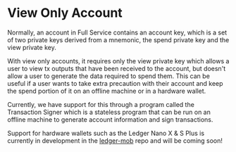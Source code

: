 # View Only Account

Normally, an account in Full Service contains an account key, which is a set of two private keys derived from a mnemonic, the spend private key and the view private key.

With view only accounts, it requires only the view private key which allows a user to view tx outputs that have been received to the account, but doesn't allow a user to generate the data required to spend them. This can be useful if a user wants to take extra precaution with their account and keep the spend portion of it on an offline machine or in a hardware wallet.

Currently, we have support for this through a program called the Transaction Signer which is a stateless program that can be run on an offline machine to generate account information and sign transactions.

Support for hardware wallets such as the Ledger Nano X & S Plus is currently in development in the [ledger-mob](https://github.com/mobilecoinofficial/ledger-mob) repo and will be coming soon!
